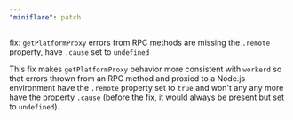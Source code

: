 ```yaml
---
"miniflare": patch
---
```


fix: `getPlatformProxy` errors from RPC methods are missing the `.remote` property, have `.cause` set to `undefined`

This fix makes `getPlatformProxy` behavior more consistent with `workerd` so that errors thrown from an RPC method and proxied to a Node.js environment have the `.remote` property set to `true` and won't any any more have the property `.cause` (before the fix, it would always be present but set to `undefined`).
